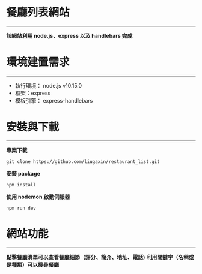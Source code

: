 # 餐廳列表網站
---
**該網站利用 node.js、express 以及 handlebars 完成**

# 環境建置需求
---
* 執行環境： node.js v10.15.0
* 框架：express
* 模板引擎： express-handlebars

# 安裝與下載
---
__專案下載__
```
git clone https://github.com/liugaxin/restaurant_list.git
```
__安裝 package__
```
npm install
```
__使用 nodemon 啟動伺服器__
```
npm run dev
```
# 網站功能
---
__點擊餐廳清單可以查看餐廳細節（評分、簡介、地址、電話)__
__利用關鍵字（名稱或是種類）可以搜尋餐廳__